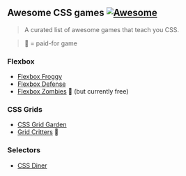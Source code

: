 ## Awesome CSS games [![Awesome](https://cdn.rawgit.com/sindresorhus/awesome/d7305f38d29fed78fa85652e3a63e154dd8e8829/media/badge.svg)](https://github.com/sindresorhus/awesome)

> A curated list of awesome games that teach you CSS.

> 💸 = paid-for game

### Flexbox 
- [Flexbox Froggy](https://flexboxfroggy.com/)
- [Flexbox Defense](http://www.flexboxdefense.com/)
- [Flexbox Zombies](https://mastery.games/flexboxzombies/) 💸 (but currently free)

### CSS Grids
- [CSS Grid Garden](https://cssgridgarden.com/)
- [Grid Critters](https://gridcritters.com/) 💸

### Selectors
- [CSS Diner](https://flukeout.github.io/)